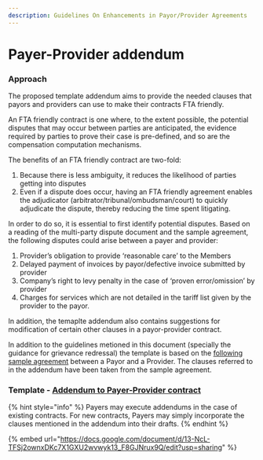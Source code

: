 ```yaml
---
description: Guidelines On Enhancements in Payor/Provider Agreements
---
```


# Payer-Provider addendum

### Approach&#x20;

The proposed template addendum aims to provide the needed clauses that payors and providers can use to make their contracts FTA friendly.&#x20;

An FTA friendly contract is one where, to the extent possible, the potential disputes that may occur between parties are anticipated, the evidence required by parties to prove their case is pre-defined, and so are the compensation computation mechanisms.

The benefits of an FTA friendly contract are two-fold:&#x20;

1. Because there is less ambiguity, it reduces the likelihood of parties getting into disputes&#x20;
2. Even if a dispute does occur, having an FTA friendly agreement enables the adjudicator (arbitrator/tribunal/ombudsman/court) to quickly adjudicate the dispute, thereby reducing the time spent litigating.

In order to do so, it is essential to first identify potential disputes. Based on a reading of the multi-party dispute document and the sample agreement, the following disputes could arise between a payer and provider:

1. Provider’s obligation to provide ‘reasonable care’ to the Members&#x20;
2. Delayed payment of invoices by payor/defective invoice submitted by provider&#x20;
3. Company’s right to levy penalty in the case of ‘proven error/omission’ by provider&#x20;
4. Charges for services which are not detailed in the tariff list given by the provider to the payor.&#x20;

In addition, the temaplte addendum also contains suggestions for modification of certain other clauses in a payor-provider contract.&#x20;

In addition to the guidelines metioned in this document (specially the guidance for grievance redressal) the template is based on the [following sample agreement](https://docs.google.com/document/d/1QZdEANQ\_hAHqTJ9GAMkGDk1OpqLRzU0s50M5wftHKAA/edit) between a Payor and a Provider. The clauses referred to in the addendum have been taken from the sample agreement.&#x20;

### Template - [Addendum to Payer-Provider contract](https://docs.google.com/document/d/13-NcL-TFSj2ownxDKc7X1GXU2wvwyk13\_F8GJNrux9Q/edit?usp=sharing)

{% hint style="info" %}
Payers may execute addendums in the case of existing contracts. For new contracts, Payers may simply incorporate the clauses mentioned in the addendum into their drafts.
{% endhint %}

{% embed url="https://docs.google.com/document/d/13-NcL-TFSj2ownxDKc7X1GXU2wvwyk13_F8GJNrux9Q/edit?usp=sharing" %}
